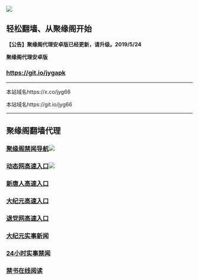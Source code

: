 ![](https://raw.githubusercontent.com/hao369/a/master/j.jpg)



## 轻松翻墙、从聚缘阁开始



**【公告】聚缘阁代理安卓版已经更新，请升级。2019/5/24**

 
**聚缘阁代理安卓版**
### https://git.io/jygapk  

***

本站域名https://x.co/jyg66 

本站域名https://git.io/jyg66



***




## 聚缘阁翻墙代理 


### [聚缘阁禁闻导航](https://ga3.vhfsa.xyz)![](https://tup.vraet.cf/jyg.gif)

### [动态网高速入口](https://ga3.vhfsa.xyz)![](https://tup.vraet.cf/jygdl.gif)


### [新唐人高速入口](https://ga3.vhfsa.xyz)

### [大纪元高速入口](https://ga3.vhfsa.xyz)

### [退党网高速入口](https://ga3.vhfsa.xyz)






### [大纪元实事新闻](https://git.io/fjmgE)

### [24小时实事禁闻](https://git.io/fj3Go)

### [禁书在线阅读](https://git.io/fjJ5Z)






